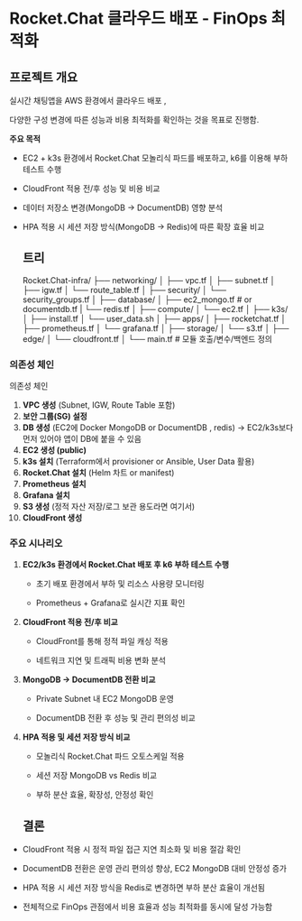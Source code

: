 # **Rocket.Chat 클라우드 배포 \- FinOps 최적화**

## **프로젝트 개요**

실시간 채팅앱을 AWS 환경에서 클라우드 배포 , 

다양한 구성 변경에 따른 성능과 비용 최적화를 확인하는 것을 목표로 진행함.

**주요 목적**

* EC2 \+ k3s 환경에서 Rocket.Chat 모놀리식 파드를 배포하고, k6를 이용해 부하 테스트 수행

* CloudFront 적용 전/후 성능 및 비용 비교

* 데이터 저장소 변경(MongoDB → DocumentDB) 영향 분석

* HPA 적용 시  세션 저장 방식(MongoDB → Redis)에 따른 확장 효율 비교

  ## **트리**
  Rocket.Chat-infra/
├── networking/
│   ├── vpc.tf
│   ├── subnet.tf
│   ├── igw.tf
│   └── route_table.tf
│
├── security/
│   └── security_groups.tf
│
├── database/
│   ├── ec2_mongo.tf   # or documentdb.tf
|   └── redis.tf
│
├── compute/
│   └── ec2.tf
│
├── k3s/
│   ├── install.tf
│   └── user_data.sh
│
├── apps/
│   ├── rocketchat.tf
│   ├── prometheus.tf
│   └── grafana.tf
│
├── storage/
│   └── s3.tf
│
├── edge/
│   └── cloudfront.tf
│
└── main.tf   # 모듈 호출/변수/백엔드 정의
### 
### **의존성 체인**
의존성 체인

1. **VPC 생성** (Subnet, IGW, Route Table 포함)
2. **보안 그룹(SG) 설정**
3. **DB 생성** (EC2에 Docker MongoDB or DocumentDB , redis)
→ EC2/k3s보다 먼저 있어야 앱이 DB에 붙을 수 있음
4. **EC2 생성 (public)**
5. **k3s 설치** (Terraform에서 provisioner or Ansible, User Data 활용)
6. **Rocket.Chat 설치** (Helm 차트 or manifest)
7. **Prometheus 설치**
8. **Grafana 설치**
9. **S3 생성** (정적 자산 저장/로그 보관 용도라면 여기서)
10. **CloudFront 생성**
###


### **주요 시나리오**

1. **EC2/k3s 환경에서 Rocket.Chat 배포 후 k6 부하 테스트 수행**

   * 초기 배포 환경에서 부하 및 리소스 사용량 모니터링

   * Prometheus \+ Grafana로 실시간 지표 확인

2. **CloudFront 적용 전/후 비교**

   * CloudFront를 통해 정적 파일 캐싱 적용

   * 네트워크 지연 및 트래픽 비용 변화 분석

3. **MongoDB → DocumentDB 전환 비교**

   * Private Subnet 내 EC2 MongoDB 운영

   * DocumentDB 전환 후 성능 및 관리 편의성 비교

4. **HPA 적용 및 세션 저장 방식 비교**

   * 모놀리식 Rocket.Chat 파드 오토스케일 적용

   * 세션 저장 MongoDB vs Redis 비교

   * 부하 분산 효율, 확장성, 안정성 확인

   ## **결론**

* CloudFront 적용 시 정적 파일 접근 지연 최소화 및 비용 절감 확인

* DocumentDB 전환은 운영 관리 편의성 향상, EC2 MongoDB 대비 안정성 증가

* HPA 적용 시 세션 저장 방식을 Redis로 변경하면 부하 분산 효율이 개선됨

* 전체적으로 FinOps 관점에서 비용 효율과 성능 최적화를 동시에 달성 가능함
